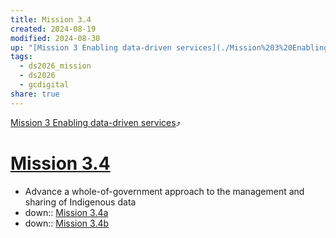 ```yaml
---
title: Mission 3.4
created: 2024-08-19
modified: 2024-08-30
up: "[Mission 3 Enabling data-driven services](./Mission%203%20Enabling%20data-driven%20services.md)"
tags:
  - ds2026_mission
  - ds2026
  - gcdigital
share: true
---
```

[Mission 3 Enabling data-driven services](./Mission%203%20Enabling%20data-driven%20services.md)⤴️
# [Mission 3.4](Mission%203.4.md)
- Advance a whole-of-government approach to the management and sharing of Indigenous data
- down:: [Mission 3.4a](./Mission%203.4a.md)
- down:: [Mission 3.4b](./Mission%203.4b.md)
